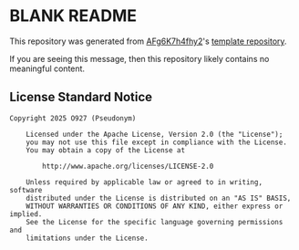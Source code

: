 # BLANK README

This repository was generated from [AFg6K7h4fhy2](https://github.com/AFg6K7h4fhy2)'s [template repository](https://github.com/AFg6K7h4fhy2/AFg6K7h4fhy2-Template).

If you are seeing this message, then this repository likely contains no meaningful content.

## License Standard Notice

```
Copyright 2025 O927 (Pseudonym)

    Licensed under the Apache License, Version 2.0 (the "License");
    you may not use this file except in compliance with the License.
    You may obtain a copy of the License at

        http://www.apache.org/licenses/LICENSE-2.0

    Unless required by applicable law or agreed to in writing, software
    distributed under the License is distributed on an "AS IS" BASIS,
    WITHOUT WARRANTIES OR CONDITIONS OF ANY KIND, either express or implied.
    See the License for the specific language governing permissions and
    limitations under the License.
```
